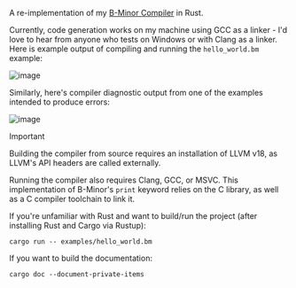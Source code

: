 A re-implementation of my [B-Minor Compiler](https://github.com/joculatrix/bminor) in Rust.

Currently, code generation works on my machine using GCC as a linker - I'd love to hear from anyone who
tests on Windows or with Clang as a linker. Here is example output of compiling and running the
`hello_world.bm` example:

![image](https://github.com/user-attachments/assets/5ac6f738-0086-4331-9216-d895aa634e47)

Similarly, here's compiler diagnostic output from one of the examples intended to produce errors:

![image](https://github.com/user-attachments/assets/50f12360-d488-4ff9-90d1-b9a9202d61c0)

> [!IMPORTANT]
> Building the compiler from source requires an installation of LLVM v18, as LLVM's API headers are called
> externally.
>
> Running the compiler also requires Clang, GCC, or MSVC. This implementation of B-Minor's `print` keyword
> relies on the C library, as well as a C compiler toolchain to link it.

If you're unfamiliar with Rust and want to build/run the project (after installing Rust and Cargo via Rustup):
```
cargo run -- examples/hello_world.bm
```

If you want to build the documentation:
```
cargo doc --document-private-items
```

